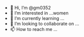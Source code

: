 - 👋 Hi, I’m @gm0352
- 👀 I’m interested in ...women 
- 🌱 I’m currently learning ...
- 💞️ I’m looking to collaborate on ...
- 📫 How to reach me ...

<!---
gm0352/gm0352 is a ✨ special ✨ repository because its `README.md` (this file) appears on your GitHub profile.
You can click the Preview https https://amp.dev/documentation/components/amp-user-notification/?format=websites://amp.dev/documentation/components/amp-user-notification/?format=websites to take a look at your changes.
--->
